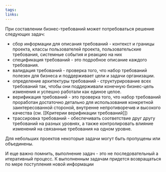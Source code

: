```yaml
---
tags: 
links:
---
```

При составлении бизнес-требований может потребоваться решение следующих задач: 
- сбор информации для описания требований - контекст и границы проекта, классы пользователей проекта, пользовательские требования, системные события и реакцию на них
- спецификация требований - это подробное описание каждого требования.
- валидация требований - проверка того, что набор требований полезен для бизнеса и поддерживает цели и задачи организации.
- определение архитектуры требований - структурирование всех требований  так, чтобы они поддерживали конечную бизнес-цель изменения и успешно работали как единое целое.
- верификация требований - это проверка того, что набор требований проработан достаточно детально для использования конкретной заинтересованной стороной, внутренне непротиворечив и высокого качества (см. [[Критерии верификации требований]])
- трассировка требований - обеспечивать соответствие друг другу требований на разных уровнях, а также контролировать влияние изменений на связанные требования на одном уровне.

Для небольших проектов некоторые задачи могут быть пропущены или объединены.

И еще важно помнить, выполнение задач - это не последовательный а итеративный процесс. К выполненным задачам придется возвращаться по мере поступления новой информации
